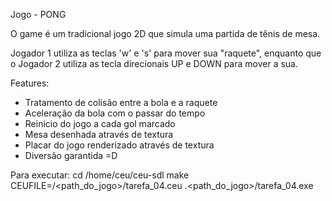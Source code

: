 Jogo - PONG

O game é um tradicional jogo 2D que simula uma partida de tênis de mesa.

Jogador 1 utiliza as teclas 'w' e 's' para mover sua "raquete", enquanto que o Jogador 2 utiliza as tecla direcionais UP e DOWN para mover a sua.


Features:
- Tratamento de colisão entre a bola e a raquete
- Aceleração da bola com o passar do tempo
- Reinicio do jogo a cada gol marcado
- Mesa desenhada através de textura
- Placar do jogo renderizado através de textura
- Diversão garantida =D


Para executar:
cd /home/ceu/ceu-sdl
make CEUFILE=/<path_do_jogo>/tarefa_04.ceu
.<path_do_jogo>/tarefa_04.exe